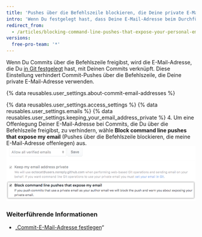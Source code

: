 ```yaml
---
title: 'Pushes über die Befehlszeile blockieren, die Deine private E-Mail-Adresse offenlegen'
intro: 'Wenn Du festgelegt hast, dass Deine E-Mail-Adresse beim Durchführen webbasierter Vorgänge nicht offengelegt wird, kannst Du auch Pushes über die Befehlszeile blockieren, die Deine private E-Mail-Adresse offenlegen könnten.'
redirect_from:
  - /articles/blocking-command-line-pushes-that-expose-your-personal-email-address
versions:
  free-pro-team: '*'
---
```


Wenn Du Commits über die Befehlszeile freigibst, wird die E-Mail-Adresse, die Du [in Git festgelegt](/articles/setting-your-commit-email-address) hast, mit Deinen Commits verknüpft. Diese Einstellung verhindert Commit-Pushes über die Befehlszeile, die Deine private E-Mail-Adresse verwenden.

{% data reusables.user_settings.about-commit-email-addresses %}

{% data reusables.user_settings.access_settings %}
{% data reusables.user_settings.emails %}
{% data reusables.user_settings.keeping_your_email_address_private %}
4. Um eine Offenlegung Deiner E-Mail-Adresse bei Commits, die Du über die Befehlszeile freigibst, zu verhindern, wähle **Block command line pushes that expose my email** (Pushes über die Befehlszeile blockieren, die meine E-Mail-Adresse offenlegen) aus. ![Option zum Blockieren von Befehlszeilen-Pushes, die E-Mail-Adressen offenlegen](/assets/images/help/settings/email_privacy_block_command_line_pushes.png)

### Weiterführende Informationen

- „[Commit-E-Mail-Adresse festlegen](/articles/setting-your-commit-email-address)“

